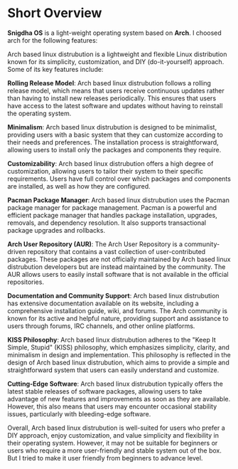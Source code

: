 # Short Overview
**Snigdha OS** is a light-weight operating system based on **Arch**. I choosed arch for the following features:<br/>

Arch based linux distrubution is a lightweight and flexible Linux distribution known for its simplicity, customization, and DIY (do-it-yourself) approach. Some of its key features include:

**Rolling Release Model**: Arch based linux distrubution follows a rolling release model, which means that users receive continuous updates rather than having to install new releases periodically. This ensures that users have access to the latest software and updates without having to reinstall the operating system.

**Minimalism**: Arch based linux distrubution is designed to be minimalist, providing users with a basic system that they can customize according to their needs and preferences. The installation process is straightforward, allowing users to install only the packages and components they require.

**Customizability**: Arch based linux distrubution offers a high degree of customization, allowing users to tailor their system to their specific requirements. Users have full control over which packages and components are installed, as well as how they are configured.

**Pacman Package Manager**: Arch based linux distrubution uses the Pacman package manager for package management. Pacman is a powerful and efficient package manager that handles package installation, upgrades, removals, and dependency resolution. It also supports transactional package upgrades and rollbacks.

**Arch User Repository (AUR)**: The Arch User Repository is a community-driven repository that contains a vast collection of user-contributed packages. These packages are not officially maintained by Arch based linux distrubution developers but are instead maintained by the community. The AUR allows users to easily install software that is not available in the official repositories.

**Documentation and Community Support**: Arch based linux distrubution has extensive documentation available on its website, including a comprehensive installation guide, wiki, and forums. The Arch community is known for its active and helpful nature, providing support and assistance to users through forums, IRC channels, and other online platforms.

**KISS Philosophy**: Arch based linux distrubution adheres to the "Keep It Simple, Stupid" (KISS) philosophy, which emphasizes simplicity, clarity, and minimalism in design and implementation. This philosophy is reflected in the design of Arch based linux distrubution, which aims to provide a simple and straightforward system that users can easily understand and customize.

**Cutting-Edge Software**: Arch based linux distrubution typically offers the latest stable releases of software packages, allowing users to take advantage of new features and improvements as soon as they are available. However, this also means that users may encounter occasional stability issues, particularly with bleeding-edge software.

Overall, Arch based linux distrubution is well-suited for users who prefer a DIY approach, enjoy customization, and value simplicity and flexibility in their operating system. However, it may not be suitable for beginners or users who require a more user-friendly and stable system out of the box. But I tried to make it user friendly from beginners to advance level.